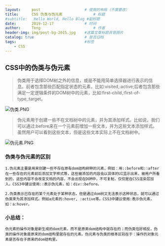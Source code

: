 ```yaml
---
layout:     post   				    # 使用的布局（不需要改）
title:      CSS 伪类与伪元素				# 标题 
#subtitle:   Hello World, Hello Blog #副标题
date:       2019-12-17				# 时间
author:     Teng 						# 作者
header-img: img/post-bg-2015.jpg 	#这篇文章标题背景图片
catalog: true 						# 是否归档
tags:								#标签
    - CSS
---
```


## CSS中的伪类与伪元素

>伪类用于选择DOM树之外的信息，或是不能用简单选择器进行表示的信息。前者包含那些匹配指定状态的元素，比如:visited,:active;后者包含那些满足一定逻辑条件的DOM树中的元素，比如:first-child,:first-of-type,:target。

![伪类.PNG](https://i.loli.net/2020/04/12/CueL5PRIfmlxDY6.png)

>伪元素用于创建一些不在文档树中的元素，并为其添加样式。比如说，我们可以通过:before来在一个元素前增加一些文本，并为这些文本添加样式。虽然用户可以看到这些文本，但是这些文本实际上不在文档树中。

![伪元素.PNG](https://i.loli.net/2020/04/12/y7EZ2oxDbGnsdfJ.png)

### 伪类与伪元素的区别

    1.伪元素主要是用来创建一些不存在原有dom结构树种的元素，例如：用::before和::after在一些存在的元素前后添加文字样式等，这些被添加的内容会以具体的UI显示出来，被用户所看到的，这些内容不会改变文档的内容，不会出现在DOM中，不可复制，仅仅是在CSS渲染层加入。CSS3中建议使用::表示伪元素，如：div::before。

    2.伪类表示已存在的某个元素处于某种状态，但是通过dom树又无法表示这种状态，就可以通过伪类来为其添加样式。例如a元素的:hover, :active等。CSS3中建议使用:表示伪元素，如：a:hover。

### 小总结：
    伪元素的操作对象是新生成的dom元素，而不是原来dom结构中就存在的；而伪类恰好相反，伪类的操作对象是原来的dom结构里就存在的元素。伪元素与伪类的根本区别在于：操作的对象元素是否存在于原来的dom结构里。